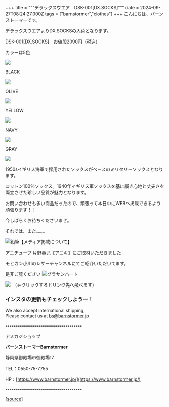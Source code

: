 +++
title = """デラックスウエア　DSK-001[DX.SOCKS]"""
date = 2024-09-27T08:24:27.000Z
tags = ["barnstormer","clothes"]
+++
こんにちは、バーンストーマーです。

デラックスウエアよりDX.SOCKSの入荷となります。

DSK-001\[DX.SOCKS\]　お値段2090円（税込）

カラーは5色

[![](https://stat.ameba.jp/user_images/20240927/17/barnstormer-go/32/c5/j/o0528070015491207650.jpg)](https://stat.ameba.jp/user_images/20240927/17/barnstormer-go/32/c5/j/o0528070015491207650.jpg)

BLACK

[![](https://stat.ameba.jp/user_images/20240927/17/barnstormer-go/37/9b/j/o0466070015491207656.jpg)](https://stat.ameba.jp/user_images/20240927/17/barnstormer-go/37/9b/j/o0466070015491207656.jpg)

OLIVE

[![](https://stat.ameba.jp/user_images/20240927/17/barnstormer-go/6f/38/j/o0466070015491207651.jpg)](https://stat.ameba.jp/user_images/20240927/17/barnstormer-go/6f/38/j/o0466070015491207651.jpg)

YELLOW

[![](https://stat.ameba.jp/user_images/20240927/17/barnstormer-go/ad/ba/j/o0466070015491207653.jpg)](https://stat.ameba.jp/user_images/20240927/17/barnstormer-go/ad/ba/j/o0466070015491207653.jpg)

NAVY

[![](https://stat.ameba.jp/user_images/20240927/17/barnstormer-go/c7/ff/j/o0466070015491207654.jpg)](https://stat.ameba.jp/user_images/20240927/17/barnstormer-go/c7/ff/j/o0466070015491207654.jpg)

GRAY

[![](https://stat.ameba.jp/user_images/20240927/17/barnstormer-go/1c/db/j/o0466070015491207655.jpg)](https://stat.ameba.jp/user_images/20240927/17/barnstormer-go/1c/db/j/o0466070015491207655.jpg)

1950sイギリス海軍で採用されたソックスがベースのミリタリーソックスとなります。

コットン100％ソックス。1940年イギリス軍ソックスを基に履き心地と丈夫さを両立させた珍しい品質が魅力となります。

お問い合わせも多い商品だったので、頑張って本日中にWEBへ掲載できるよう頑張ります！！

今しばらくお待ちくださいませ。

それでは、また。。。。

![鉛筆](https://stat100.ameba.jp/blog/ucs/img/char/char3/519.png)【メディア掲載について】

アニチューブ 片野英児【アニキ】にご取材いただきました

モヒカン小川のレザーチャンネルにてご紹介いただいてます。

是非ご覧ください ![グラサンハート](https://stat100.ameba.jp/blog/ucs/img/char/char3/148.png)

[![](https://stat.ameba.jp/user_images/20230412/16/barnstormer-go/6a/23/p/o0108010815269242493.png)](https://www.instagram.com/barnstormer_daily/)　（←クリックするとリンク先へ飛べます）

### インスタの更新もチェックしようー！

We also accept international shipping,  
Please contact us at bs@barnstormer.jp

**\-------------------------------------**

アメカジショップ

**バーンストーマーBarnstormer**

静岡県御殿場市御殿場17

TEL：0550-75-7755

HP：[https://www.barnstormer.jp/](https://www.barnstormer.jp/)

**\-------------------------------------**

[[source]](https://ameblo.jp/barnstormer-go/entry-12869124723.html)
